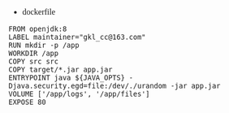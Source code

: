 <font face="SimSun" size=3>

- dockerfile
~~~
FROM openjdk:8
LABEL maintainer="gkl_cc@163.com"
RUN mkdir -p /app
WORKDIR /app
COPY src src
COPY target/*.jar app.jar
ENTRYPOINT java ${JAVA_OPTS} -Djava.security.egd=file:/dev/./urandom -jar app.jar
VOLUME ['/app/logs', '/app/files']
EXPOSE 80
~~~
</font>